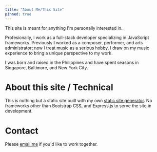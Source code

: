 ```yaml
---
title: "About Me/This Site"
pinned: true
---
```


This site is meant for anything I'm personally interested in.

Profesionally, I work as a full-stack developer specializing in JavaScript frameworks. Previously I worked as a composer, performer, and arts administrator; now I treat music as a serious hobby. I draw on my music experience to bring a unique perspective to my work.

I was born and raised in the Philippines and have spent seasons in Singapore, Baltimore, and New York City.

# About this site / Technical

This is nothing but a static site built with my own [static site generator](https://github.com/joshuacerdenia/garden.cerdenia.com). No frameworks other than Bootstrap CSS, and Express.js to serve the site in development.

# Contact

Please [email me](mailto:joshua@cerdenia.com) if you'd like to work together.